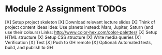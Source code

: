 # Module 2 Assignment TODOs

[X] Setup project skeleton
[X] Download relevant lecture slides
[X] Think of project content ideas
    Idea: Use planets instead: Mars, Jupiter, Saturn (and use their colours)
    Links:
      http://www.color-hex.com/color-palettes/
[X] Setup HTML structure
[X] Setup CSS structure
[X] Write media queries
[X] Verification
[X] Test
[X] Push to GH remote
[X] Optional: Automated tests, build, and publish to GH
